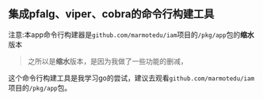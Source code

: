 ## 集成pfalg、viper、cobra的命令行构建工具

注意:本app命令行构建器是`github.com/marmotedu/iam`项目的`/pkg/app`包的**缩水**版本

> 之所以是**缩水**版本，是因为我做了一些功能的删减，

这个命令行构建工具是我学习go的尝试，建议去观看`github.com/marmotedu/iam`项目的`/pkg/app`包。
